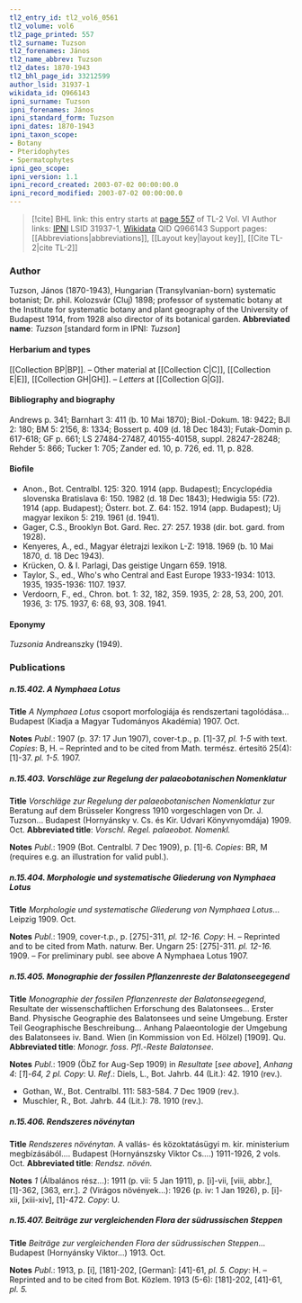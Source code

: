 ```yaml
---
tl2_entry_id: tl2_vol6_0561
tl2_volume: vol6
tl2_page_printed: 557
tl2_surname: Tuzson
tl2_forenames: János
tl2_name_abbrev: Tuzson
tl2_dates: 1870-1943
tl2_bhl_page_id: 33212599
author_lsid: 31937-1
wikidata_id: Q966143
ipni_surname: Tuzson
ipni_forenames: János
ipni_standard_form: Tuzson
ipni_dates: 1870-1943
ipni_taxon_scope: 
- Botany
- Pteridophytes
- Spermatophytes
ipni_geo_scope: 
ipni_version: 1.1
ipni_record_created: 2003-07-02 00:00:00.0
ipni_record_modified: 2003-07-02 00:00:00.0
---
```


> [!cite] BHL link: this entry starts at [page 557](https://www.biodiversitylibrary.org/page/33212599) of TL-2 Vol. VI
> Author links: [IPNI](https://www.ipni.org/a/31937-1) LSID 31937-1, [Wikidata](https://www.wikidata.org/wiki/Q966143) QID Q966143
> Support pages: [[Abbreviations|abbreviations]], [[Layout key|layout key]], [[Cite TL-2|cite TL-2]]

### Author

Tuzson, János (1870-1943), Hungarian (Transylvanian-born) systematic botanist; Dr. phil. Kolozsvár (Cluj) 1898; professor of systematic botany at the Institute for systematic botany and plant geography of the University of Budapest 1914, from 1928 also director of its botanical garden. 
**Abbreviated name**: *Tuzson* \[standard form in IPNI: *Tuzson*\]

#### Herbarium and types

[[Collection BP|BP]]. – Other material at [[Collection C|C]], [[Collection E|E]], [[Collection GH|GH]]. – *Letters* at [[Collection G|G]].

#### Bibliography and biography

Andrews p. 341; Barnhart 3: 411 (b. 10 Mai 1870); Biol.-Dokum. 18: 9422; BJI 2: 180; BM 5: 2156, 8: 1334; Bossert p. 409 (d. 18 Dec 1843); Futak-Domin p. 617-618; GF p. 661; LS 27484-27487, 40155-40158, suppl. 28247-28248; Rehder 5: 866; Tucker 1: 705; Zander ed. 10, p. 726, ed. 11, p. 828.

#### Biofile

- Anon., Bot. Centralbl. 125: 320. 1914 (app. Budapest); Encyclopédia slovenska Bratislava 6: 150. 1982 (d. 18 Dec 1843); Hedwigia 55: (72). 1914 (app. Budapest); Österr. bot. Z. 64: 152. 1914 (app. Budapest); Uj magyar lexikon 5: 219. 1961 (d. 1941).
- Gager, C.S., Brooklyn Bot. Gard. Rec. 27: 257. 1938 (dir. bot. gard. from 1928).
- Kenyeres, A., ed., Magyar életrajzi lexikon L-Z: 1918. 1969 (b. 10 Mai 1870, d. 18 Dec 1943).
- Krücken, O. & I. Parlagi, Das geistige Ungarn 659. 1918.
- Taylor, S., ed., Who's who Central and East Europe 1933-1934: 1013. 1935, 1935-1936: 1107. 1937.
- Verdoorn, F., ed., Chron. bot. 1: 32, 182, 359. 1935, 2: 28, 53, 200, 201. 1936, 3: 175. 1937, 6: 68, 93, 308. 1941.

#### Eponymy

*Tuzsonia* Andreanszky (1949).

### Publications

##### n.15.402. A Nymphaea Lotus

**Title**
*A Nymphaea Lotus* csoport morfologiája és rendszertani tagolódása... Budapest (Kiadja a Magyar Tudományos Akadémia) 1907. Oct.

**Notes**
*Publ*.: 1907 (p. 37: 17 Jun 1907), cover-t.p., p. \[1\]-37, *pl. 1-5* with text. *Copies*: B, H. – Reprinted and to be cited from Math. termész. értesitö 25(4): \[1\]-37. *pl. 1-5.* 1907.

##### n.15.403. Vorschläge zur Regelung der palaeobotanischen Nomenklatur

**Title**
*Vorschläge zur Regelung der palaeobotanischen Nomenklatur* zur Beratung auf dem Brüsseler Kongress 1910 vorgeschlagen von Dr. J. Tuzson... Budapest (Hornyánsky v. Cs. és Kir. Udvari Könyvnyomdája) 1909. Oct.
**Abbreviated title**: *Vorschl. Regel. palaeobot. Nomenkl.*

**Notes**
*Publ*.: 1909 (Bot. Centralbl. 7 Dec 1909), p. \[1\]-6. *Copies*: BR, M (requires e.g. an illustration for valid publ.).

##### n.15.404. Morphologie und systematische Gliederung von Nymphaea Lotus

**Title**
*Morphologie und systematische Gliederung von Nymphaea Lotus*... Leipzig 1909. Oct.

**Notes**
*Publ*.: 1909, cover-t.p., p. \[275\]-311, *pl. 12-16. Copy*: H. – Reprinted and to be cited from Math. naturw. Ber. Ungarn 25: \[275\]-311. *pl. 12-16.* 1909. – For preliminary publ. see above A Nymphaea Lotus 1907.

##### n.15.405. Monographie der fossilen Pflanzenreste der Balatonseegegend

**Title**
*Monographie der fossilen Pflanzenreste der Balatonseegegend*, Resultate der wissenschaftlichen Erforschung des Balatonsees... Erster Band. Physische Geographie des Balatonsees und seine Umgebung. Erster Teil Geographische Beschreibung... Anhang Palaeontologie der Umgebung des Balatonsees iv. Band. Wien (in Kommission von Ed. Hölzel) \[1909\]. Qu.
**Abbreviated title**: *Monogr. foss. Pfl*.-*Reste Balatonsee*.

**Notes**
*Publ*.: 1909 (ÖbZ for Aug-Sep 1909) in *Resultate* \[*see above*\], *Anhang 4*: \[*1*\]-*64, 2 pl. Copy*: U.
*Ref*.: Diels, L., Bot. Jahrb. 44 (Lit.): 42. 1910 (rev.).
- Gothan, W., Bot. Centralbl. 111: 583-584. 7 Dec 1909 (rev.).
- Muschler, R., Bot. Jahrb. 44 (Lit.): 78. 1910 (rev.).

##### n.15.406. Rendszeres növénytan

**Title**
*Rendszeres növénytan*. A vallás- és közoktatásügyi m. kir. ministerium megbízásából.... Budapest (Hornyánszsky Viktor Cs....) 1911-1926, 2 vols. Oct.
**Abbreviated title**: *Rendsz. növén.*

**Notes**
*1* (Álbalános rész...): 1911 (p. vii: 5 Jan 1911), p. \[i\]-vii, \[viii, abbr.\], \[1\]-362, \[363, err.\].
*2* (Virágos növények...): 1926 (p. iv: 1 Jan 1926), p. \[i\]-xii, \[xiii-xiv\], \[1\]-472.
*Copy*: U.

##### n.15.407. Beiträge zur vergleichenden Flora der südrussischen Steppen

**Title**
*Beiträge zur vergleichenden Flora der südrussischen Steppen*... Budapest (Hornyánsky Viktor...) 1913. Oct.

**Notes**
*Publ*.: 1913, p. \[i\], \[181\]-202, \[German\]: \[41\]-61, *pl. 5. Copy*: H. – Reprinted and to be cited from Bot. Közlem. 1913 (5-6): \[181\]-202, \[41\]-61, *pl. 5.*

